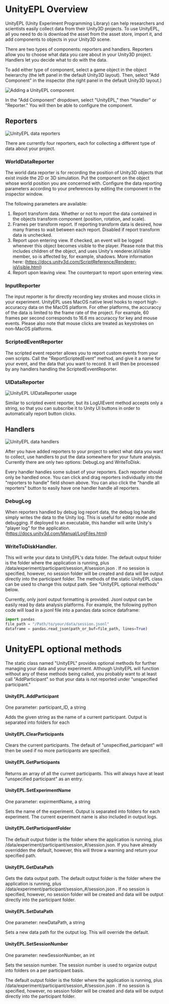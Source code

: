 # UnityEPL Overview
UnityEPL (Unity Experiment Programming Library) can help researchers and scientists easily collect data from their Unity3D projects.  To use UnityEPL, all you need to do is download the asset from the asset store, import it, and add components to objects in your Unity3D scene.

There are two types of components: reporters and handlers.  Reporters allow you to choose what data you care about in your Unity3D project.  Handlers let you decide what to do with the data.

To add either type of component, select a game object in the object heierarchy (the left panel in the default Unity3D layout).  Then, select "Add Component" in the inspector (the right panel in the default Unity3D layout.)

<img src="{{ site.baseurl }}/images/add_component.png" alt="Adding a UnityEPL component" title="Adding a UnityEPL component" />

In the "Add Component" dropdown, select "UnityEPL," then "Handler" or "Reporter."  You will then be able to configure the component.

## Reporters

<img src="{{ site.baseurl }}/images/reporters.png" alt="UnityEPL data reporters" title="UnityEPL data reporters" />

There are currently four reporters, each for collecting a different type of data about your project.

### WorldDataReporter

The world data reporter is for recording the position of Unity3D objects that exist inside the 2D or 3D simulation.  Put the component on the object whose world position you are concerned with.  Configure the data reporting parameters according to your preferences by editing the component in the inspector window.

The following parameters are available:
1. Report transform data. Whether or not to report the data contained in the objects transform component (position, rotation, and scale).
2. Frames per transform report.  If reporting transform data is desired, how many frames to wait between each report.  Disabled if report transform data is unchecked.
3. Report upon entering view.  If checked, an event will be logged whenever this object becomes visible to the player.  Please note that this includes children of the object, and uses Unity's renderer.isVisible member, so is affected by, for example, shadows.  More information here: (https://docs.unity3d.com/ScriptReference/Renderer-isVisible.html)
4. Report upon leaving view.  The counterpart to report upon entering view.

### InputReporter

The input reporter is for directly recording key strokes and mouse clicks in your experiment.  UnityEPL uses MacOS native level hooks to report high-accuraccy data on the MacOS platform.  For other platforms, the accuraccy of the data is limited to the frame rate of the project.  For example, 60 frames per second corresponds to 16.6 ms accuraccy for key and mouse events.  Please also note that mouse clicks are treated as keystrokes on non-MacOS platforms.

### ScriptedEventReporter

The scripted event reporter allows you to report custom events from your own scripts.  Call the "ReportScriptedEvent" method, and give it a name for your event, and the data that you want to record.  It will then be processed by any handlers handling the ScriptedEvventReporter.

### UIDataReporter

<img src="{{ site.baseurl }}/images/uidatareporter.png" alt="UnityEPL UIDataReporter usage" title="UnityEPL UIDataReporter usage" />

Similar to scripted event reporter, but its LogUIEvent method accepts only a string, so that you can subscribe it to Unity UI buttons in order to automatically report button clicks.

## Handlers

<img src="{{ site.baseurl }}/images/handlers.png" alt="UnityEPL data handlers" title="UnityEPL data handlers" />

After you have added reporters to your project to select what data you want to collect, use handlers to put the data somewhere for your future analysis.  Currently there are only two options: DebugLog and WriteToDisk.

Every handler handles some subset of your reporters.  Each reporter should only be handled once.  You can click and drag reporters individually into the "reporters to handle" field shown above.  You can also click the "handle all reporters" button to easily have one handler handle all reporters.

### DebugLog

When reporters handled by debug log report data, the debug log handle simply writes the data to the Unity log.  This is useful for editor mode and debugging.  If deployed to an executable, this handler will write Unity's "player log" for the application. (https://docs.unity3d.com/Manual/LogFiles.html)

### WriteToDiskHandler.

This will write your data to UnityEPL's data folder.  The default output folder is the folder where the application is running, plus /data/experiment/participant/session_#/session.json . If no session is specified, however, no session folder will be created and data will be output directly into the participant folder.  The methods of the static UnityEPL class can be used to change this output path.  See "UnityEPL optional methods" below.

Currently, only jsonl output formatting is provided.  Jsonl output can be easily read by data analysis platforms.  For example, the following python code will load in a jsonl file into a pandas data scince dataframe:
``` python
import pandas
file_path = "/Path/to/your/data/session.jsonl"
dataframe = pandas.read_json(path_or_buf=file_path, lines=True)
```

# UnityEPL optional methods

The static class named "UnityEPL" provides optional methods for further managing your data and your experiment.  Although UnityEPL will function without any of these methods being called, you probably want to at least call "AddParticipant" so that your data is not reported under "unspecified participant."

#### UnityEPL.AddParticipant
One parameter: participant_ID, a string

Adds the given string as the name of a current participant.  Output is separated into folders for each
    
#### UnityEPL.ClearParticipants
Clears the current participants.  The default of "unspecified_participant" will then be used if no more participants are specified.

#### UnityEPL.GetParticipants
Returns an array of all the current participants.  This will always have at least "unspecified participant" as an entry.

#### UnityEPL.SetExperimentName
One parameter: expirmentName, a string

Sets the name of the experiment.  Output is separated into folders for each experiment.  The current experiment name is also included in output logs.

#### UnityEPL.GetParticipantFolder
The default output folder is the folder where the application is running, plus /data/experiment/participant/session_#/session.json.  If you have already overridden the default, however, this will throw a warning and return your specified path.

#### UnityEPL.GetDataPath
Gets the data output path. The default output folder is the folder where the application is running, plus /data/experiment/participant/session_#/session.json . If no session is specified, however, no session folder will be created and data will be output directly into the participant folder.

#### UnityEPL.SetDataPath
One parameter: newDataPath, a string

Sets a new data path for the output log.  This will override the default.

#### UnityEPL.SetSessionNumber
One parameter: newSessionNumber, an int

Sets the session number.  The session number is used to organize output into folders on a per participant basis.

The default output folder is the folder where the application is running, plus /data/experiment/participant/session_#/session.json . If no session is specified, however, no session folder will be created and data will be output directly into the participant folder.
